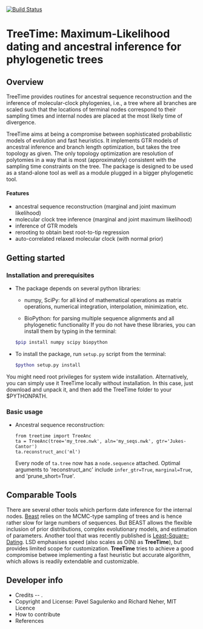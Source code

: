 [![Build Status](https://travis-ci.org/neherlab/treetime.svg?branch=master)](https://travis-ci.org/neherlab/treetime)

# TreeTime: Maximum-Likelihood dating and ancestral inference for phylogenetic trees

## Overview

TreeTime provides routines for ancestral sequence reconstruction and the inference of molecular-clock phylogenies, i.e., a tree where all branches are scaled such that the locations of terminal nodes correspond to their sampling times and internal nodes are placed at the most likely time of divergence.

TreeTime aims at being a compromise between sophisticated probabilistic models of evolution and fast heuristics. It implements GTR models of ancestral inference and branch length optimization, but takes the tree topology as given.
The only topology optimization are resolution of polytomies in a way that is most (approximately) consistent with the sampling time constraints on the tree.
The package is designed to be used as a stand-alone tool as well as a module plugged in a bigger phylogenetic tool.

#### Features
* ancestral sequence reconstruction (marginal and joint maximum likelihood)
* molecular clock tree inference (marginal and joint maximum likelihood)
* inference of GTR models
* rerooting to obtain best root-to-tip regression
* auto-correlated relaxed molecular clock (with normal prior)


## Getting started

### Installation and prerequisites

* The package depends on several python libraries:
    - numpy, SciPy: for all kind of mathematical operations as matrix operations, numerical integration, interpolation, minimization, etc.

    - BioPython: for parsing multiple sequence alignments and all phylogenetic functionality
  If you do not have these libraries, you can install them by typing in the terminal:
    ```bash
    $pip install numpy scipy biopython
    ```

* To install the package, run `setup.py` script from the terminal:
    ```bash
    $python setup.py install
    ```

You might need root privileges for system wide installation. Alternatively, you can simply use it TreeTime locally without installation. In this case, just download and unpack it, and then add the TreeTime folder to your $PYTHONPATH.


### Basic usage

* Ancestral sequence reconstruction:

    ```
    from treetime import TreeAnc
    ta = TreeAnc(tree='my_tree.nwk', aln='my_seqs.nwk', gtr='Jukes-Cantor')
    ta.reconstruct_anc('ml')
    ```
  Every node of `ta.tree` now has a `node.sequence` attached. Optimal arguments to 'reconstruct_anc' include `infer_gtr=True`, `marginal=True`, and 'prune_short=True'.



## Comparable Tools

There are several other tools which perform date inference for the internal nodes. [Beast](http://beast.bio.ed.ac.uk/) relies on the MCMC-type sampling of trees and is hence rather slow for large numbers of sequences. But BEAST allows the flexible inclusion of prior distributions, complex evolutionary models, and estimation of parameters.
Another tool that was recently published is [Least-Square-Dating](http://www.atgc-montpellier.fr/LSD/). LSD emphasises speed (also scales as O(N) as **TreeTime**), but provides limited scope for customization. **TreeTime** tries to achieve a good compromise betwee implementing a fast heuristic but accurate algorithm, which allows is readily extendable and customizable.


## Developer info

  - Credits -- .
  - Copyright and License: Pavel Sagulenko and Richard Neher, MIT Licence
  - How to contribute
  - References

